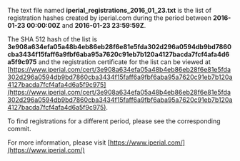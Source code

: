 The text file named **iperial_registrations_2016_01_23.txt** is the list of registration hashes created by iperial.com during the period between **2016-01-23 00:00:00Z** and **2016-01-23 23:59:59Z**.

The SHA 512 hash of the list is **3e908a634efa05a48b4eb86eb28f6e81e5fda302d296a0594db9bd7860cba3434f15faff6a9fbf6aba95a7620c91eb7b120a4127bacda7fcf4afa4d6a5f9c975** and the registration certificate for the list can be viewed at [https://www.iperial.com/cert/3e908a634efa05a48b4eb86eb28f6e81e5fda302d296a0594db9bd7860cba3434f15faff6a9fbf6aba95a7620c91eb7b120a4127bacda7fcf4afa4d6a5f9c975](https://www.iperial.com/cert/3e908a634efa05a48b4eb86eb28f6e81e5fda302d296a0594db9bd7860cba3434f15faff6a9fbf6aba95a7620c91eb7b120a4127bacda7fcf4afa4d6a5f9c975).

To find registrations for a different period, please see the corresponding commit.

For more information, please visit [https://www.iperial.com/](https://www.iperial.com/)
